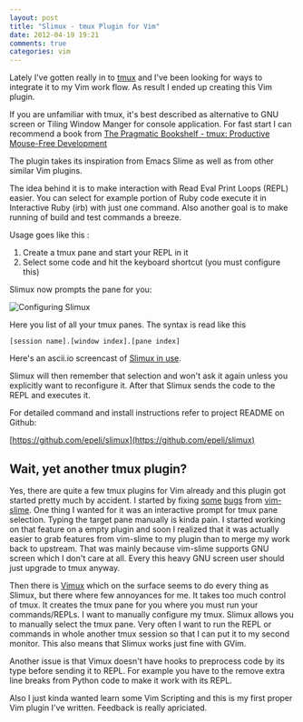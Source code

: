 ```yaml
---
layout: post
title: "Slimux - tmux Plugin for Vim"
date: 2012-04-19 19:21
comments: true
categories: vim
---
```


Lately I've gotten really in to [tmux][] and I've been looking for ways to
integrate it to my Vim work flow. As result I ended up creating this Vim
plugin.

If you are unfamiliar with tmux, it's best described as alternative to GNU
screen or Tiling Window Manger for console application. For fast start I can
recommend a book from [The Pragmatic Bookshelf - tmux: Productive Mouse-Free Development](http://pragprog.com/book/bhtmux/tmux)


The plugin takes its inspiration from Emacs Slime as well as from other similar
Vim plugins.

The idea behind it is to make interaction with Read Eval Print Loops (REPL)
easier. You can select for example portion of Ruby code execute it in
Interactive Ruby (irb) with just one command. Also another goal is to make
running of build and test commands a breeze.

Usage goes like this :

  1. Create a tmux pane and start your REPL in it
  2. Select some code and hit the keyboard shortcut (you must configure this)

Slimux now prompts the pane for you:

<img src="/images/slimux/configure.png" alt="Configuring Slimux" />

Here you list of all your tmux panes. The syntax is read like this

```
[session name].[window index].[pane index]
```

Here's an ascii.io screencast of [Slimux in use](http://ascii.io/a/409).

Slimux will then remember that selection and won't ask it again unless you
explicitly want to reconfigure it. After that Slimux sends the code to the REPL
and executes it.


For detailed command and install instructions refer to project README on
Github:

[https://github.com/epeli/slimux](https://github.com/epeli/slimux)


## Wait, yet another tmux plugin?

Yes, there are quite a few tmux plugins for Vim already and this plugin got
started pretty much by accident. I started by fixing
[some](https://github.com/jpalardy/vim-slime/pull/14)
[bugs](https://github.com/jpalardy/vim-slime/pull/13) from
[vim-slime](https://github.com/jpalardy/vim-slime/pull/14). One thing I wanted
for it was an interactive prompt for tmux pane selection. Typing the target
pane manually is kinda pain. I started working on that feature on a empty
plugin and soon I realized that it was actually easier to grab features from
vim-slime to my plugin than to merge my work back to upstream. That was mainly
because vim-slime supports GNU screen which I don't care at all. Every this
heavy GNU screen user should just upgrade to tmux anyway.

Then there is [Vimux][] which on the surface seems to do every thing as Slimux,
but there where few annoyances for me. It takes too much control of tmux. It
creates the tmux pane for you where you must run your commands/REPLs. I want to
manually configure my tmux. Slimux allows you to manually select the tmux pane.
Very often I want to run the REPL or commands in whole another tmux
session so that I can put it to my second monitor. This also means that Slimux
works just fine with GVim.

Another issue is that Vimux doesn't have hooks to preprocess code by its type
before sending it to REPL. For example you have to the remove extra line breaks
from Python code to make it work with its REPL.

Also I just kinda wanted learn some Vim Scripting and this is my first proper
Vim plugin I've written. Feedback is really apriciated.





[tmux]: http://tmux.sourceforge.net/
[Vimux]: https://github.com/benmills/vimux
